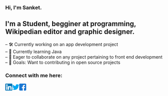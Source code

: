 ### Hi, I'm Sanket.

## I'm a Student, begginer at programming, Wikipedian editor and graphic designer.

– 🛠️ Currently working on an app development project<br>
– 🌱 Currently learning Java <br>
– 🤝 Eager to collaborate on any project pertaining to front end development <br>
– 🥅 Goals: Want to contributing in open source projects

### Connect with me here:

[<img align="left" alt="sanketli" width="22px" src="linkedin.svg" />][LinkedIn]
[<img align="left" alt="sankettw" width="22px" src="twitter.svg" />][Twitter]
[<img align="left" alt="sanketyt" width="22px" src="facebook.svg" />][Facebook]

<br />

[LinKedIn]: https://www.linkedin.com/in/sanket-r-1a35aa1b3/
[Twitter]: https://twitter.com/c_arbitrary
[Facebook]: https://www.facebook.com/sanket.r.923/
